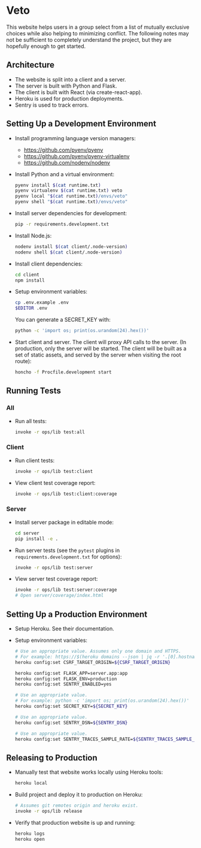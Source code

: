 # Veto

This website helps users in a group select from a list of mutually exclusive
choices while also helping to minimizing conflict. The following notes may not
be sufficient to completely understand the project, but they are hopefully
enough to get started.

## Architecture

* The website is split into a client and a server.
* The server is built with Python and Flask.
* The client is built with React (via create-react-app).
* Heroku is used for production deployments.
* Sentry is used to track errors.

## Setting Up a Development Environment

- Install programming language version managers:

  - https://github.com/pyenv/pyenv
  - https://github.com/pyenv/pyenv-virtualenv
  - https://github.com/nodenv/nodenv

- Install Python and a virtual environment:

  ```sh
  pyenv install $(cat runtime.txt)
  pyenv virtualenv $(cat runtime.txt) veto
  pyenv local "$(cat runtime.txt)/envs/veto"
  pyenv shell "$(cat runtime.txt)/envs/veto"
  ```

- Install server dependencies for development:

  ```sh
  pip -r requirements.development.txt
  ```

- Install Node.js:

  ```sh
  nodenv install $(cat client/.node-version)
  nodenv shell $(cat client/.node-version)
  ```

- Install client dependencies:

  ```sh
  cd client
  npm install
  ```

- Setup environment variables:

  ```sh
  cp .env.example .env
  $EDITOR .env
  ```

  You can generate a SECRET_KEY with:

  ```sh
  python -c 'import os; print(os.urandom(24).hex())'
  ```

- Start client and server. The client will proxy API calls to the server. (In
  production, only the server will be started. The client will be built as a
  set of static assets, and served by the server when visiting the root route):

  ```sh
  honcho -f Procfile.development start
  ```

## Running Tests

### All

- Run all tests:

  ```sh
  invoke -r ops/lib test:all
  ```

### Client

- Run client tests:

  ```sh
  invoke -r ops/lib test:client
  ```

- View client test coverage report:

  ```sh
  invoke -r ops/lib test:client:coverage
  ```

### Server

- Install server package in editable mode:

  ```sh
  cd server
  pip install -e .
  ```

- Run server tests (see the `pytest` plugins in `requirements.development.txt` for options):

  ```sh
  invoke -r ops/lib test:server
  ```

- View server test coverage report:

  ```sh
  invoke -r ops/lib test:server:coverage
  # Open server/coverage/index.html
  ```

## Setting Up a Production Environment

- Setup Heroku. See their documentation.

- Setup environment variables:

  ```sh
  # Use an appropriate value. Assumes only one domain and HTTPS.
  # For example: https://$(heroku domains --json | jq -r '.[0].hostname')
  heroku config:set CSRF_TARGET_ORIGIN=${CSRF_TARGET_ORIGIN}

  heroku config:set FLASK_APP=server.app:app
  heroku config:set FLASK_ENV=production
  heroku config:set SENTRY_ENABLED=yes

  # Use an appropriate value.
  # For example: python -c 'import os; print(os.urandom(24).hex())'
  heroku config:set SECRET_KEY=${SECRET_KEY}

  # Use an appropriate value.
  heroku config:set SENTRY_DSN=${SENTRY_DSN}

  # Use an appropriate value.
  heroku config:set SENTRY_TRACES_SAMPLE_RATE=${SENTRY_TRACES_SAMPLE_RATE}
  ```

## Releasing to Production

- Manually test that website works locally using Heroku tools:

  ```sh
  heroku local
  ```

- Build project and deploy it to production on Heroku:

  ```sh
  # Assumes git remotes origin and heroku exist.
  invoke -r ops/lib release
  ```

- Verify that production website is up and running:

  ```sh
  heroku logs
  heroku open
  ```
